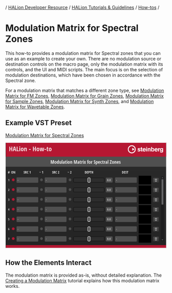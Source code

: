 / [HALion Developer Resource](../../HALion-Developer-Resource.md) / [HALion Tutorials & Guidelines](./HALion-Tutorials-Guidelines.md) / [How-tos](./How-tos.md) /

# Modulation Matrix for Spectral Zones

This how-to provides a modulation matrix for Spectral zones that you can use as an example to create your own. There are no modulation source or destination controls on the macro page, only the modulation matrix with its controls, and the UI and MIDI scripts. The main focus is on the selection of modulation destinations, which have been chosen in accordance with the Spectral zone.

For a modulation matrix that matches a different zone type, see [Modulation Matrix for FM Zones](./Modulation-Matrix-for-FM-Zones.md), [Modulation Matrix for Grain Zones](./Modulation-Matrix-for-Grain-Zones.md), [Modulation Matrix for Sample Zones](./Modulation-Matrix-for-Sample-Zones.md), [Modulation Matrix for Synth Zones](./Modulation-Matrix-for-Synth-Zones.md), and [Modulation Matrix for Wavetable Zones](./Modulation-Matrix-for-Wavetable-Zones.md).

## Example VST Preset

[Modulation Matrix for Spectral Zones](../vstpresets/Modulation%20Matrix%20for%20Spectral%20Zones.vstpreset)

![Modulation Matrix for Spectral Zones](../images/Modulation-Matrix-for-Spectral-Zones.png)

## How the Elements Interact

The modulation matrix is provided as-is, without detailed explanation. The [Creating a Modulation Matrix](./Creating-a-Modulation-Matrix.md) tutorial explains how this modulation matrix works.